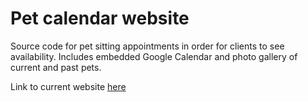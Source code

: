 # Pet calendar website

Source code for pet sitting appointments in order for clients to see availability. Includes embedded Google Calendar and photo gallery of current and past pets.

Link to current website [here](https://www.syossetpetsitters.com/)
